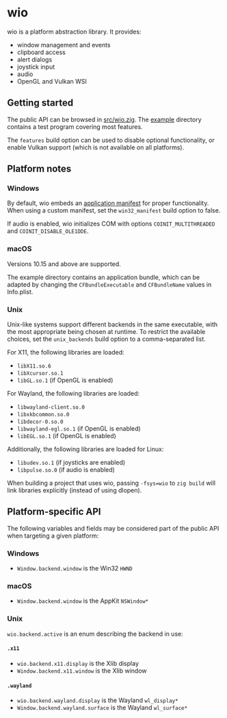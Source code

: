 # wio

wio is a platform abstraction library. It provides:

- window management and events
- clipboard access
- alert dialogs
- joystick input
- audio
- OpenGL and Vulkan WSI

## Getting started

The public API can be browsed in [src/wio.zig][1]. The [example][2] directory
contains a test program covering most features.

The `features` build option can be used to disable optional functionality,
or enable Vulkan support (which is not available on all platforms).

## Platform notes

### Windows

By default, wio embeds an [application manifest][3] for proper functionality.
When using a custom manifest, set the `win32_manifest` build option to false.

If audio is enabled, wio initializes COM with options `COINIT_MULTITHREADED`
and `COINIT_DISABLE_OLE1DDE`.

### macOS

Versions 10.15 and above are supported.

The example directory contains an application bundle, which can be adapted by
changing the `CFBundleExecutable` and `CFBundleName` values in Info.plist.

### Unix

Unix-like systems support different backends in the same executable, with the
most appropriate being chosen at runtime. To restrict the available choices,
set the `unix_backends` build option to a comma-separated list.

For X11, the following libraries are loaded:

- `libX11.so.6`
- `libXcursor.so.1`
- `libGL.so.1` (if OpenGL is enabled)

For Wayland, the following libraries are loaded:

- `libwayland-client.so.0`
- `libxkbcommon.so.0`
- `libdecor-0.so.0`
- `libwayland-egl.so.1` (if OpenGL is enabled)
- `libEGL.so.1` (if OpenGL is enabled)

Additionally, the following libraries are loaded for Linux:

- `libudev.so.1` (if joysticks are enabled)
- `libpulse.so.0` (if audio is enabled)

When building a project that uses wio, passing `-fsys=wio` to `zig build` will
link libraries explicitly (instead of using dlopen).

## Platform-specific API

The following variables and fields may be considered part of the public API
when targeting a given platform:

### Windows

- `Window.backend.window` is the Win32 `HWND`

### macOS

- `Window.backend.window` is the AppKit `NSWindow*`

### Unix

`wio.backend.active` is an enum describing the backend in use:

#### `.x11`

- `wio.backend.x11.display` is the Xlib display
- `Window.backend.x11.window` is the Xlib window

#### `.wayland`

- `wio.backend.wayland.display` is the Wayland `wl_display*`
- `Window.backend.wayland.surface` is the Wayland `wl_surface*`


[1]: https://github.com/ypsvlq/wio/blob/master/src/wio.zig
[2]: https://github.com/ypsvlq/wio/tree/master/example
[3]: https://learn.microsoft.com/en-us/windows/win32/sbscs/application-manifests
